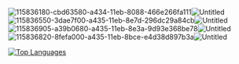 ![115836180-cbd63580-a434-11eb-8088-466e266fa111](https://user-images.githubusercontent.com/83002941/115837648-713dd900-a436-11eb-84e6-910de6dafe00.jpg)![Untitled](https://user-images.githubusercontent.com/83002941/115856608-55443280-a44a-11eb-9b5e-2829429be4b0.png)![115836550-3dae7f00-a435-11eb-8e7d-296dc29a84cb](https://user-images.githubusercontent.com/83002941/115837669-769b2380-a436-11eb-992f-e43c9858708e.jpg)![Untitled](https://user-images.githubusercontent.com/83002941/115856618-583f2300-a44a-11eb-9623-15a641e33ed0.png)![115836905-a39b0680-a435-11eb-8e3a-9d93e368be78](https://user-images.githubusercontent.com/83002941/115837687-7c910480-a436-11eb-8cb8-005637d66fd1.jpg)![Untitled](https://user-images.githubusercontent.com/83002941/115856628-5b3a1380-a44a-11eb-8388-ce437c0b92d7.png)![115836820-8fefa000-a435-11eb-8bce-e4d38d897b3a](https://user-images.githubusercontent.com/83002941/115837701-80248b80-a436-11eb-9dd5-2cc441578f6c.jpg)![Untitled](https://user-images.githubusercontent.com/83002941/115856641-5e350400-a44a-11eb-882d-06353419fc61.png)


[![Top Languages](https://github-readme-stats.vercel.app/api/top-langs/?username=codelust)](https://github.com/codelust/github-readme-stats)




